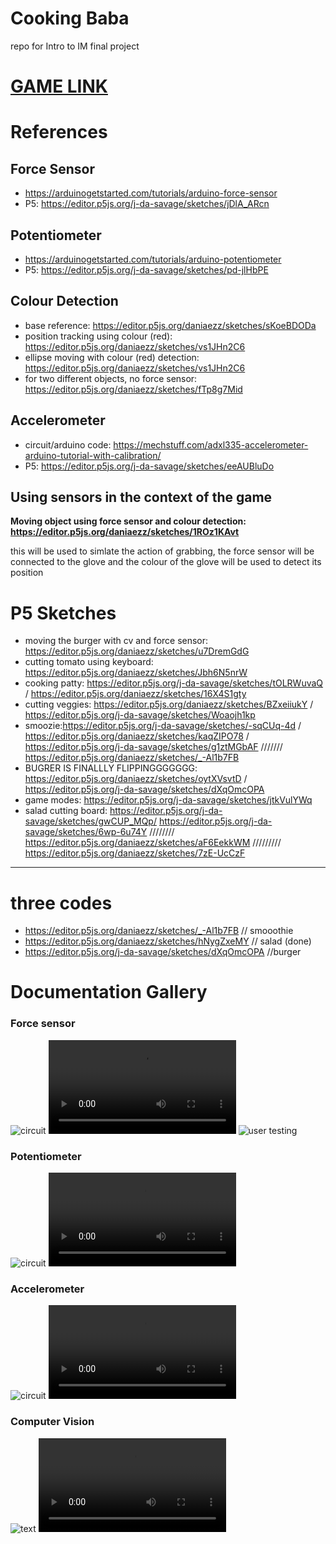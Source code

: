 # Cooking Baba 
repo for Intro to IM final project

# [GAME LINK](https://editor.p5js.org/daniaezz/sketches/nH8fBv8LT)

# References 

## Force Sensor
  - https://arduinogetstarted.com/tutorials/arduino-force-sensor	
  - P5: https://editor.p5js.org/j-da-savage/sketches/jDlA_ARcn	

## Potentiometer
- https://arduinogetstarted.com/tutorials/arduino-potentiometer	
- P5: https://editor.p5js.org/j-da-savage/sketches/pd-jlHbPE	
<!-- --- -->
## Colour Detection 
- base reference: https://editor.p5js.org/daniaezz/sketches/sKoeBDODa 
- position tracking using colour (red): https://editor.p5js.org/daniaezz/sketches/vs1JHn2C6
- ellipse moving with colour (red) detection: https://editor.p5js.org/daniaezz/sketches/vs1JHn2C6
- for two different objects, no force sensor: https://editor.p5js.org/daniaezz/sketches/fTp8g7Mid
<!-- --- -->
## Accelerometer
- circuit/arduino code: https://mechstuff.com/adxl335-accelerometer-arduino-tutorial-with-calibration/	
- P5: https://editor.p5js.org/j-da-savage/sketches/eeAUBluDo

## Using sensors in the context of the game

**Moving object using force sensor and colour detection: https://editor.p5js.org/daniaezz/sketches/1ROz1KAvt** 

this will be used to simlate the action of grabbing, the force sensor will be connected to the glove and the colour of the glove will be used to detect its position 

# P5 Sketches

- moving the burger with cv and force sensor: https://editor.p5js.org/daniaezz/sketches/u7DremGdG
- cutting tomato using keyboard: https://editor.p5js.org/daniaezz/sketches/Jbh6N5nrW
- cooking patty: https://editor.p5js.org/j-da-savage/sketches/tOLRWuvaQ / https://editor.p5js.org/daniaezz/sketches/16X4S1gty
- cutting veggies: https://editor.p5js.org/daniaezz/sketches/BZxeiiukY / https://editor.p5js.org/j-da-savage/sketches/Woaojh1kp
- smoozie:https://editor.p5js.org/j-da-savage/sketches/-sqCUq-4d / https://editor.p5js.org/daniaezz/sketches/kaqZIPO78 / https://editor.p5js.org/j-da-savage/sketches/g1ztMGbAF /////// https://editor.p5js.org/daniaezz/sketches/_-Al1b7FB
- BUGRER IS FINALLLY FLIPPINGGGGGGG: https://editor.p5js.org/daniaezz/sketches/oytXVsvtD / https://editor.p5js.org/j-da-savage/sketches/dXqOmcOPA
- game modes: https://editor.p5js.org/j-da-savage/sketches/jtkVulYWq
- salad cutting board: https://editor.p5js.org/j-da-savage/sketches/gwCUP_MQp/ https://editor.p5js.org/j-da-savage/sketches/6wp-6u74Y //////// https://editor.p5js.org/daniaezz/sketches/aF6EekkWM ///////// https://editor.p5js.org/daniaezz/sketches/7zE-UcCzF
---

# three codes
- https://editor.p5js.org/daniaezz/sketches/_-Al1b7FB // smooothie
- https://editor.p5js.org/daniaezz/sketches/hNygZxeMY // salad (done)
- https://editor.p5js.org/j-da-savage/sketches/dXqOmcOPA //burger
# Documentation Gallery 

### Force sensor
![circuit](https://github.com/daniaezz/Intro-to-IM-Final-Project/blob/main/Photos/Force%20sensor%20circuit.jpg)
![p5](https://github.com/daniaezz/Intro-to-IM-Final-Project/blob/main/Photos/Force%20sensor%20and%20p5.MP4)
![user testing](https://github.com/daniaezz/Intro-to-IM-Final-Project/blob/main/Photos/User%20testing%20force%20sensor%201.jpg)

### Potentiometer
![circuit](https://github.com/daniaezz/Intro-to-IM-Final-Project/blob/main/Photos/potentiometer%20circuit.jpg)
![p5](https://github.com/daniaezz/Intro-to-IM-Final-Project/blob/main/Photos/potentiometer%20and%20p5.mov)

### Accelerometer
![circuit](https://github.com/daniaezz/Intro-to-IM-Final-Project/blob/main/Photos/accelerometer%20circuit.jpg)
![arduino code](https://github.com/daniaezz/Intro-to-IM-Final-Project/blob/main/Photos/accelerometer%20code.MP4)

### Computer Vision
![text](https://github.com/daniaezz/Intro-to-IM-Final-Project/blob/main/Photos/cv%20color%20detection%20testing.jpg)
![p5 ellipse](https://github.com/daniaezz/Intro-to-IM-Final-Project/blob/main/Photos/computer%20vision%20p5%20ellipse.mov)

